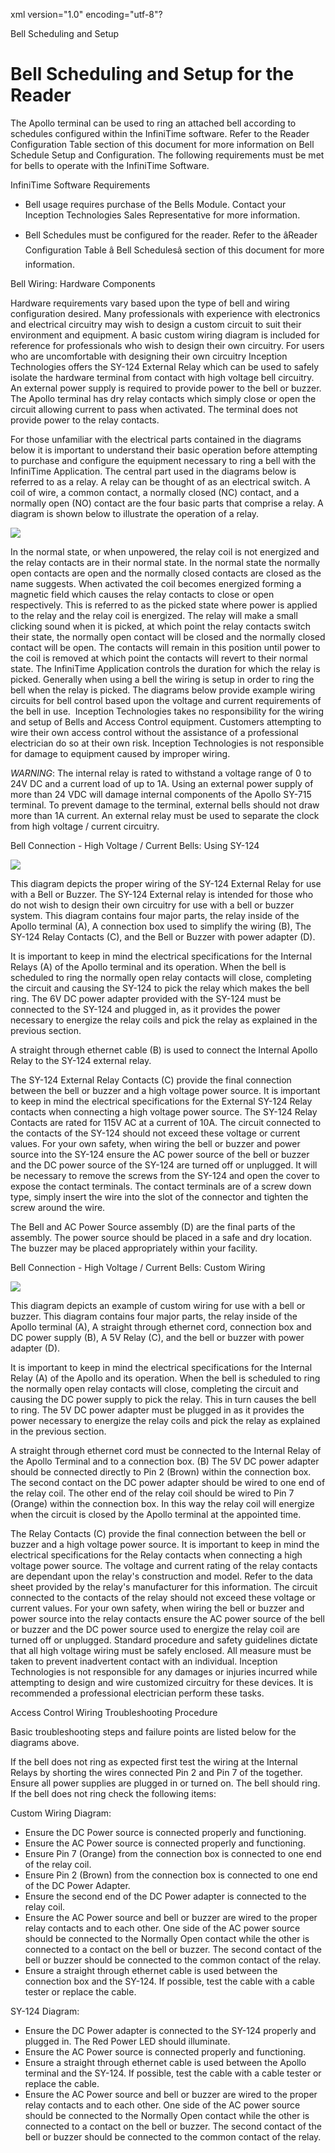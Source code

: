 xml version="1.0" encoding="utf-8"?





Bell Scheduling and Setup




# Bell Scheduling and Setup for the Reader

The Apollo terminal can be used to ring an attached bell according to schedules configured within the InfiniTime software. Refer to the Reader Configuration Table section of this document for more information on Bell Schedule Setup and Configuration. The following requirements must be met for bells to operate with the InfiniTime Software.

InfiniTime Software Requirements

* Bell usage requires purchase of the Bells Module. Contact your Inception Technologies Sales Representative for more information.

* Bell Schedules must be configured for the reader. Refer to the âReader Configuration Table â Bell Schedulesâ section of this document for more information.

Bell Wiring: Hardware Components

Hardware requirements vary based upon the type of bell and wiring configuration desired. Many professionals with experience with electronics and electrical circuitry may wish to design a custom circuit to suit their environment and equipment. A basic custom wiring diagram is included for reference for professionals who wish to design their own circuitry. For users who are uncomfortable with designing their own circuitry Inception Technologies offers the SY-124 External Relay which can be used to safely isolate the hardware terminal from contact with high voltage bell circuitry. An external power supply is required to provide power to the bell or buzzer. The Apollo terminal has dry relay contacts which simply close or open the circuit allowing current to pass when activated. The terminal does not provide power to the relay contacts.

For those unfamiliar with the electrical parts contained in the diagrams below it is important to understand their basic operation before attempting to purchase and configure the equipment necessary to ring a bell with the InfiniTime Application. The central part used in the diagrams below is referred to as a relay. A relay can be thought of as an electrical switch. A coil of wire, a common contact, a normally closed (NC) contact, and a normally open (NO) contact are the four basic parts that comprise a relay. A diagram is shown below to illustrate the operation of a relay.

![](/img/RelayDiagram.gif)

In the normal state, or when unpowered, the relay coil is not energized and the relay contacts are in their normal state. In the normal state the normally open contacts are open and the normally closed contacts are closed as the name suggests. When activated the coil becomes energized forming a magnetic field which causes the relay contacts to close or open respectively. This is referred to as the picked state where power is applied to the relay and the relay coil is energized. The relay will make a small clicking sound when it is picked, at which point the relay contacts switch their state, the normally open contact will be closed and the normally closed contact will be open. The contacts will remain in this position until power to the coil is removed at which point the contacts will revert to their normal state. The InfiniTime Application controls the duration for which the relay is picked. Generally when using a bell the wiring is setup in order to ring the bell when the relay is picked. The diagrams below provide example wiring circuits for bell control based upon the voltage and current requirements of the bell in use.  Inception Technologies takes no responsibility for the wiring and setup of Bells and Access Control equipment. Customers attempting to wire their own access control without the assistance of a professional electrician do so at their own risk. Inception Technologies is not responsible for damage to equipment caused by improper wiring.

*WARNING*: The internal relay is rated to withstand a voltage range of 0 to 24V DC and a current load of up to 1A. Using an external power supply of more than 24 VDC will damage internal components of the Apollo SY-715 terminal. To prevent damage to the terminal, external bells should not draw more than 1A current. An external relay must be used to separate the clock from high voltage / current circuitry.

Bell Connection - High Voltage / Current Bells: Using SY-124

![](/img/715CustomBell.gif)

This diagram depicts the proper wiring of the SY-124 External Relay for use with a Bell or Buzzer. The SY-124 External relay is intended for those who do not wish to design their own circuitry for use with a bell or buzzer system. This diagram contains four major parts, the relay inside of the Apollo terminal (A), A connection box used to simplify the wiring (B), The SY-124 Relay Contacts (C), and the Bell or Buzzer with power adapter (D).

It is important to keep in mind the electrical specifications for the Internal Relays (A) of the Apollo terminal and its operation. When the bell is scheduled to ring the normally open relay contacts will close, completing the circuit and causing the SY-124 to pick the relay which makes the bell ring. The 6V DC power adapter provided with the SY-124 must be connected to the SY-124 and plugged in, as it provides the power necessary to energize the relay coils and pick the relay as explained in the previous section.

A straight through ethernet cable (B) is used to connect the Internal Apollo Relay to the SY-124 external relay.

The SY-124 External Relay Contacts (C) provide the final connection between the bell or buzzer and a high voltage power source. It is important to keep in mind the electrical specifications for the External SY-124 Relay contacts when connecting a high voltage power source. The SY-124 Relay Contacts are rated for 115V AC at a current of 10A. The circuit connected to the contacts of the SY-124 should not exceed these voltage or current values. For your own safety, when wiring the bell or buzzer and power source into the SY-124 ensure the AC power source of the bell or buzzer and the DC power source of the SY-124 are turned off or unplugged. It will be necessary to remove the screws from the SY-124 and open the cover to expose the contact terminals. The contact terminals are of a screw down type, simply insert the wire into the slot of the connector and tighten the screw around the wire.

The Bell and AC Power Source assembly (D) are the final parts of the assembly. The power source should be placed in a safe and dry location. The buzzer may be placed appropriately within your facility.

Bell Connection - High Voltage / Current Bells: Custom Wiring

![](/img/715SY124Bell.gif)

This diagram depicts an example of custom wiring for use with a bell or buzzer. This diagram contains four major parts, the relay inside of the Apollo terminal (A), A straight through ethernet cord, connection box and DC power supply (B), A 5V Relay (C), and the bell or buzzer with power adapter (D).

It is important to keep in mind the electrical specifications for the Internal Relay (A) of the Apollo and its operation. When the bell is scheduled to ring the normally open relay contacts will close, completing the circuit and causing the DC power supply to pick the relay. This in turn causes the bell to ring. The 5V DC power adapter must be plugged in as it provides the power necessary to energize the relay coils and pick the relay as explained in the previous section.

A straight through ethernet cord must be connected to the Internal Relay of the Apollo Terminal and to a connection box. (B) The 5V DC power adapter should be connected directly to Pin 2 (Brown) within the connection box. The second contact on the DC power adapter should be wired to one end of the relay coil. The other end of the relay coil should be wired to Pin 7 (Orange) within the connection box. In this way the relay coil will energize when the circuit is closed by the Apollo terminal at the appointed time.

The Relay Contacts (C) provide the final connection between the bell or buzzer and a high voltage power source. It is important to keep in mind the electrical specifications for the Relay contacts when connecting a high voltage power source. The voltage and current rating of the relay contacts are dependant upon the relay's construction and model. Refer to the data sheet provided by the relay's manufacturer for this information. The circuit connected to the contacts of the relay should not exceed these voltage or current values. For your own safety, when wiring the bell or buzzer and power source into the relay contacts ensure the AC power source of the bell or buzzer and the DC power source used to energize the relay coil are turned off or unplugged. Standard procedure and safety guidelines dictate that all high voltage wiring must be safely enclosed. All measure must be taken to prevent inadvertent contact with an individual. Inception Technologies is not responsible for any damages or injuries incurred while attempting to design and wire customized circuitry for these devices. It is recommended a professional electrician perform these tasks.

Access Control Wiring Troubleshooting Procedure

Basic troubleshooting steps and failure points are listed below for the diagrams above.

If the bell does not ring as expected first test the wiring at the Internal Relays by shorting the wires connected Pin 2 and Pin 7 of the together. Ensure all power supplies are plugged in or turned on. The bell should ring. If the bell does not ring check the following items:

Custom Wiring Diagram:

* Ensure the DC Power source is connected properly and functioning.
* Ensure the AC Power source is connected properly and functioning.
* Ensure Pin 7 (Orange) from the connection box is connected to one end of the relay coil.
* Ensure Pin 2 (Brown) from the connection box is connected to one end of the DC Power Adapter.
* Ensure the second end of the DC Power adapter is connected to the relay coil.
* Ensure the AC Power source and bell or buzzer are wired to the proper relay contacts and to each other. One side of the AC power source should be connected to the Normally Open contact while the other is connected to a contact on the bell or buzzer. The second contact of the bell or buzzer should be connected to the common contact of the relay.
* Ensure a straight through ethernet cable is used between the connection box and the SY-124. If possible, test the cable with a cable tester or replace the cable.

SY-124 Diagram:

* Ensure the DC Power adapter is connected to the SY-124 properly and plugged in. The Red Power LED should illuminate.
* Ensure the AC Power source is connected properly and functioning.
* Ensure a straight through ethernet cable is used between the Apollo terminal and the SY-124. If possible, test the cable with a cable tester or replace the cable.
* Ensure the AC Power source and bell or buzzer are wired to the proper relay contacts and to each other. One side of the AC power source should be connected to the Normally Open contact while the other is connected to a contact on the bell or buzzer. The second contact of the bell or buzzer should be connected to the common contact of the relay.